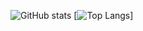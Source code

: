 ![GitHub stats](https://github-readme-stats.vercel.app/api?username=Urento&show_icons=true)
[![Top Langs](https://github-readme-stats.vercel.app/api/top-langs/?username=Urento&layout=compact)]
